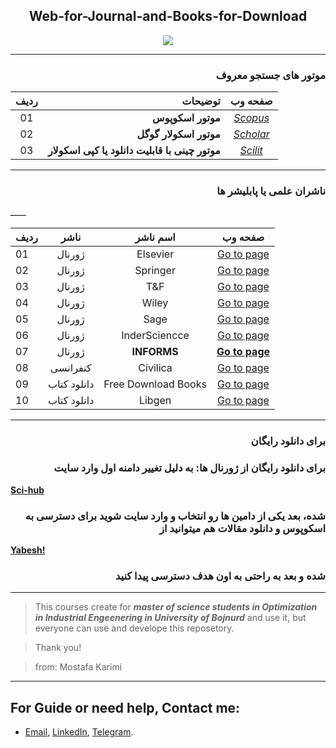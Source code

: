 
<h2 align="center">Web-for-Journal-and-Books-for-Download</h2>
<p align="center"><a href="https://github.com/MKarimi21/University-of-Bojnurd"><img src="https://img.shields.io/badge/Download-Free-yellow"></a></p>

-----------------
<h3 dir="rtl">موتور های جستجو معروف</h3>

| ردیف | توضیحات | صفحه وب |
|:---: | ---: |:---:|
|01 | **موتور اسکوپوس** | *[Scopus](https://www2.scopus.com/home.uri)*|
|02 | **موتور اسکولار گوگل** | *[Scholar](https://scholar.google.com/)*|
|03 | **موتور چینی با قابلیت دانلود یا کپی اسکولار** | *[Scilit](https://www.scilit.net/)*|


-------------------------------
<h3 dir="rtl">
ناشران علمی یا پابلیشر ها 
</h3>
ــــــ
 
| ردیف | ناشر | اسم ناشر | صفحه وب |
| :--- | :---: | :---: | :---: |
|01|ژورنال| Elsevier | [Go to page](https://www.sciencedirect.com/)|
|02|ژورنال| Springer | [Go to page](https://www.springer.com/gp)|
|03|ژورنال| T&F | [Go to page](https://www.tandfonline.com/)|
|04|ژورنال| Wiley | [Go to page](https://www.wiley.com/en-ir)| 
|05|ژورنال| Sage | [Go to page](https://journals.sagepub.com/)|
|06|ژورنال| InderSciencce | [Go to page](https://www.inderscience.com/)|
|07|ژورنال| **INFORMS** | **[Go to page](https://www.informs.org/Publications/INFORMS-Journals)**|
|08|کنفرانسی| Civilica | [Go to page](https://www.civilica.com/)|
|09|دانلود کتاب| Free Download Books | [Go to page](https://b-ok.org/)|
|10|دانلود کتاب| Libgen | [Go to page](http://libgen.is/)|

 --------------------------------

<h3 dir="rtl">برای دانلود رایگان </h3>
<h3 dir="rtl">
 برای دانلود رایگان از ژورنال ها:
 به دلیل تغییر دامنه اول وارد سایت 
</h3>

 **[Sci-hub](http://sci-hub.tech/)**

<h3 dir="rtl">
 شده، بعد یکی از دامین ها رو انتخاب و وارد سایت شوید
 برای دسترسی به اسکوپوس و دانلود مقالات هم میتوانید از 
</h3>

 **[Yabesh!](http://yabesh.ir/)**

<h3 dir="rtl">
 شده و بعد به راحتی به اون هدف دسترسی پیدا کنید
</h3>
 
 ------------------------------
 
 
> This courses create for _**master of science students in Optimization in Industrial Engeenering in University of Bojnurd**_ and use it, but everyone can use and develope this reposetory.

> Thank you!

> from: Mostafa Karimi

 
---
## For Guide or need help, Contact me:
- [Email](mailto:mkarimi21@hotmail.com), [LinkedIn](https://www.linkedin.com/in/mkarimi21/), [Telegram](https://telegram.me/mkarimi21). 
